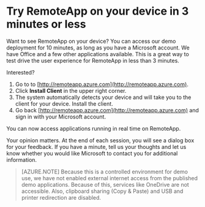 
<properties 
    pageTitle="Try RemoteApp on your device in 3 minutes or less"
    description="" 
    services="remoteapp" 
    solutions="" documentationCenter="" 
    authors="lizap" 
    manager="mbaldwin" />

<tags 
    ms.service="remoteapp" 
    ms.workload="compute" 
    ms.tgt_pltfrm="na" 
    ms.devlang="na" 
    ms.topic="article" 
    ms.date="02/19/2015" 
    ms.author="mbaldwin" />



# Try RemoteApp on your device in 3 minutes or less

Want to see RemoteApp on your device? You can access our demo deployment for 10 minutes, as long as you have a Microsoft account. We have Office and a few other applications available. This is a great way to test drive the user experience for RemoteApp in less than 3 minutes.

Interested?

1. Go to to [http://remoteapp.azure.com](http://remoteapp.azure.com).
2. Click **Install Client** in the upper right corner.  
3. The system automatically detects your device and will take you to the client for your device. Install the client.
4. Go back [http://remoteapp.azure.com](http://remoteapp.azure.com) and  sign in with your Microsoft account.
 
You can now access applications running in real time on RemoteApp. 

Your opinion matters. At the end of each session, you will see a dialog box for your feedback. If you have a minute, tell us your thoughts and let us know whether you would like Microsoft to contact you for additional information.

>[AZURE.NOTE] Because this is a controlled environment for demo use, we have not enabled external internet access from the published demo applications. Because of this, services like OneDrive are not accessible. Also, clipboard sharing (Copy & Paste) and USB and printer redirection are disabled.  

